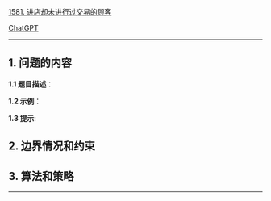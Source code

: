 [1581. 进店却未进行过交易的顾客](https://leetcode.cn/problems/customer-who-visited-but-did-not-make-any-transactions)

[ChatGPT](chat.openai.com)

---

## 1. 问题的内容
**1.1 题目描述**：

**1.2 示例**：

**1.3 提示**:

## 2. 边界情况和约束


## 3. 算法和策略

---

